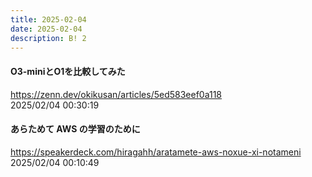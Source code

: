 ```yaml
---
title: 2025-02-04
date: 2025-02-04
description: B! 2
---
```


#### O3-miniとO1を比較してみた
https://zenn.dev/okikusan/articles/5ed583eef0a118<br>
2025/02/04 00:30:19<br>


#### あらためて AWS の学習のために
https://speakerdeck.com/hiragahh/aratamete-aws-noxue-xi-notameni<br>
2025/02/04 00:10:49<br>


